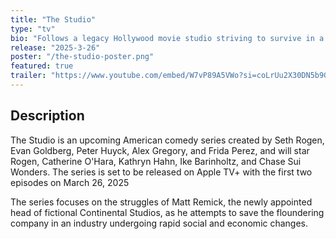```yaml
---
title: "The Studio"
type: "tv"
bio: "Follows a legacy Hollywood movie studio striving to survive in a world where it is increasingly difficult for art and business to live together."
release: "2025-3-26"
poster: "/the-studio-poster.png"
featured: true
trailer: "https://www.youtube.com/embed/W7vP89A5VWo?si=coLrUu2X30DN5b9G"
---
```



## Description

The Studio is an upcoming American comedy series created by Seth Rogen, Evan Goldberg, Peter Huyck, Alex Gregory, and Frida Perez, and will star Rogen, Catherine O'Hara, Kathryn Hahn, Ike Barinholtz, and Chase Sui Wonders. The series is set to be released on Apple TV+ with the first two episodes on March 26, 2025

The series focuses on the struggles of Matt Remick, the newly appointed head of fictional Continental Studios, as he attempts to save the floundering company in an industry undergoing rapid social and economic changes.



